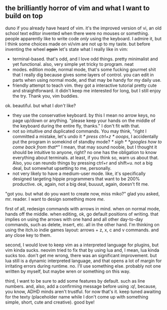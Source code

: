 ## the brilliantly horror of vim and what I want to build on top

duno if you already have heard of vim. it's the improved version of vi, an old school text editor invented when there were no mouses or something. people apparently like to write code _only_ using the keyboard. I admire it, but I think some choices made on vi/vim are not up to my taste. but before inventing the wheel ~~again~~ let's state what I really like in vim:
* terminal-based. that's odd, and I love odd things. pretty minimalist and yet functional. also, very simple yet tricky to program. neat
* modes. edition mode, normal mode, that's some fucking gourmet shit that I really dig because gives some layers of control. you can edit in parts when using normal mode, and that may be handy for my daily use.
* friendly attempt to teach vim. they got a interactive tutorial pretty cute and straightforward. it didn't keep me interested for long, but I still enjoy the try. Thank you, vim buddies.

ok. beautiful. but what I _don't_ like?
* they use the conservative keyboard. by this I mean no arrow keys, no page up/down or anything. "please keep your hands on the middle of the keyboard during the entire fly, thanks." I don't fit with that.
* not so intuitive _and_ duplicated commands. You may think, "right I committed a mistake, let's undo it *\* press ctrl+z \** _ooops_, I accidentally put the program in somekind of standby mode? *\* sigh \** *\*googles how to come back from that*\*" I mean, that may sound noobie, but I thought it should be intuitive to anyone, right? no one has the obligation to know everything about terminals. at least, if you think so, warn us about that. Also, you can reundo things by pressing ctrl+r and shift+u. not a big deal, but somewhat upsetting to me, personally.
* not very likely to have a medium-user mode. like, it's specifically designed targeting hippie programmers that want to be 200% productive. ok, again, not a big deal, buuuut, again, doesn't fit me.

"got you. but what do you want to create now, miss miko?" glad you asked, mr. reader. I want to design something more _me_.

first of all, redesign commands with arrows in mind. when on normal mode, hands off the middle. when editing, ok, go default positions of writing. that implies on using the arrows with one hand and all other day-to-day commands, such as delete, insert, etc. all in the other hand. I'm thinking on using the itch.io indie games layout: arrows + z, x, c and v commands. and any close key to them.

second, I would love to keep vim as a interpreted language for plugins, but vim kinda sucks. neovim tried to fix that by using lua and, I mean, lua kinda sucks too. don't get me wrong, there was an significant improvement. but lua still is a dynamic interpreted language, and that opens a lot of margin for irritating errors during runtime. no. I'll use something else. probably not one written by myself, but maybe wren or something on this way.

third, I want to be sure to add some features by default. such as line numbers. and, also, add a confirming message before using :q!, because, you know, ADHD minds aren't trustful.
for now that's it. keep tuned awaiting for the texty (placeholder name while I don't come up with something simple, short, cute and creative). good bye!
